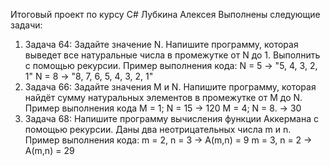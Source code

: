 Итоговый проект по курсу C# Лубкина Алексея
Выполнены следующие задачи:
1. Задача 64: Задайте значение N. Напишите программу, которая выведет все натуральные числа в промежутке от N до 1. Выполнить с помощью рекурсии.
Пример выполнения кода:
N = 5 -> "5, 4, 3, 2, 1"
N = 8 -> "8, 7, 6, 5, 4, 3, 2, 1"
2. Задача 66: Задайте значения M и N. Напишите программу, которая найдёт сумму натуральных элементов в промежутке от M до N.
Пример выполнения кода
M = 1; N = 15 -> 120
M = 4; N = 8. -> 30
3. Задача 68: Напишите программу вычисления функции Аккермана с помощью рекурсии. Даны два неотрицательных числа m и n.
Пример выполнения кода:
m = 2, n = 3 -> A(m,n) = 9
m = 3, n = 2 -> A(m,n) = 29